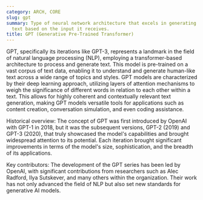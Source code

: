 ```yaml
---
category: ARCH, CORE
slug: gpt
summary: Type of neural network architecture that excels in generating human-like
  text based on the input it receives.
title: GPT (Generative Pre-Trained Transformer)
---
```


GPT, specifically its iterations like GPT-3, represents a landmark in the field of natural language processing (NLP), employing a transformer-based architecture to process and generate text. This model is pre-trained on a vast corpus of text data, enabling it to understand and generate human-like text across a wide range of topics and styles. GPT models are characterized by their deep learning approach, utilizing layers of attention mechanisms to weigh the significance of different words in relation to each other within a text. This allows for highly coherent and contextually relevant text generation, making GPT models versatile tools for applications such as content creation, conversation simulation, and even coding assistance.

Historical overview: The concept of GPT was first introduced by OpenAI with GPT-1 in 2018, but it was the subsequent versions, GPT-2 (2019) and GPT-3 (2020), that truly showcased the model's capabilities and brought widespread attention to its potential. Each iteration brought significant improvements in terms of the model's size, sophistication, and the breadth of its applications.

Key contributors: The development of the GPT series has been led by OpenAI, with significant contributions from researchers such as Alec Radford, Ilya Sutskever, and many others within the organization. Their work has not only advanced the field of NLP but also set new standards for generative AI models.